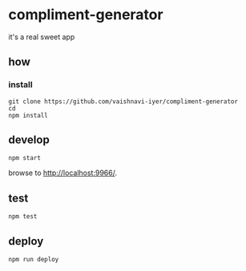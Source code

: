 
# compliment-generator

it's a real sweet app

## how

### install

```
git clone https://github.com/vaishnavi-iyer/compliment-generator
cd 
npm install
```

## develop

```
npm start
```

browse to <http://localhost:9966/>.

## test

```
npm test
```

## deploy

```
npm run deploy
```
